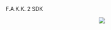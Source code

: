 F.A.K.K. 2 SDK

<p align="center">
  <img src="https://cdn2.steamgriddb.com/file/sgdb-cdn/logo/2719d3088a5fe4ee5163a6486db4e179.png">
</p>
